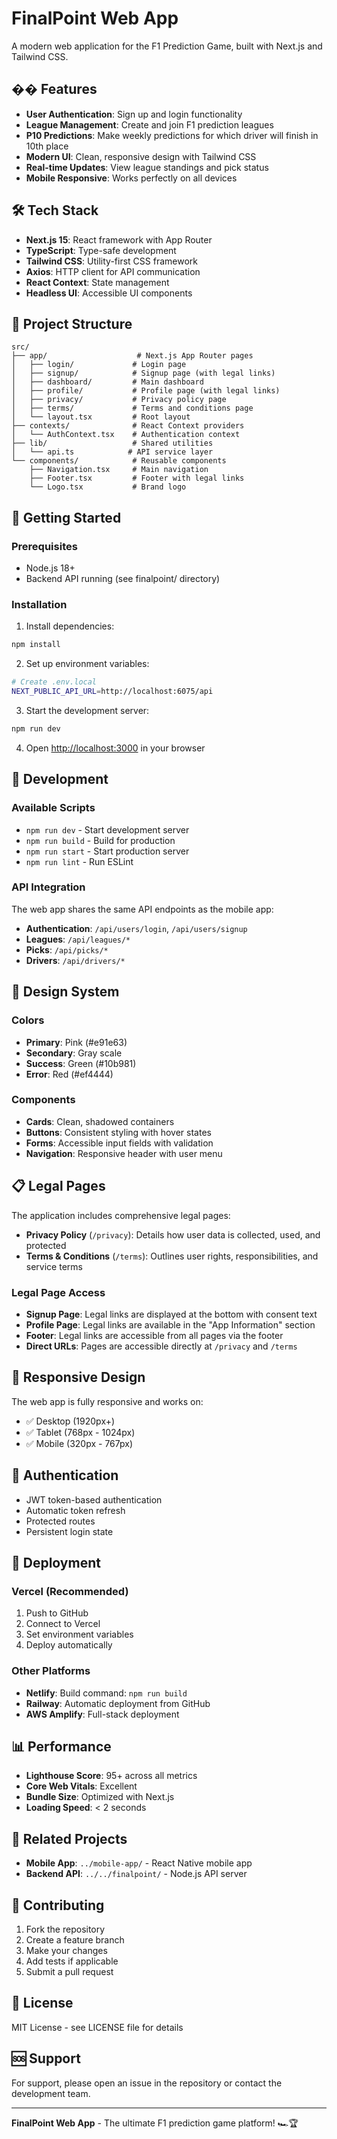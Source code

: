 # FinalPoint Web App

A modern web application for the F1 Prediction Game, built with Next.js and Tailwind CSS.

## �� Features

- **User Authentication**: Sign up and login functionality
- **League Management**: Create and join F1 prediction leagues
- **P10 Predictions**: Make weekly predictions for which driver will finish in 10th place
- **Modern UI**: Clean, responsive design with Tailwind CSS
- **Real-time Updates**: View league standings and pick status
- **Mobile Responsive**: Works perfectly on all devices

## 🛠 Tech Stack

- **Next.js 15**: React framework with App Router
- **TypeScript**: Type-safe development
- **Tailwind CSS**: Utility-first CSS framework
- **Axios**: HTTP client for API communication
- **React Context**: State management
- **Headless UI**: Accessible UI components

## 📁 Project Structure

```
src/
├── app/                    # Next.js App Router pages
│   ├── login/             # Login page
│   ├── signup/            # Signup page (with legal links)
│   ├── dashboard/         # Main dashboard
│   ├── profile/           # Profile page (with legal links)
│   ├── privacy/           # Privacy policy page
│   ├── terms/             # Terms and conditions page
│   └── layout.tsx         # Root layout
├── contexts/              # React Context providers
│   └── AuthContext.tsx    # Authentication context
├── lib/                   # Shared utilities
│   └── api.ts            # API service layer
└── components/            # Reusable components
    ├── Navigation.tsx     # Main navigation
    ├── Footer.tsx         # Footer with legal links
    └── Logo.tsx           # Brand logo
```

## 🚀 Getting Started

### Prerequisites

- Node.js 18+ 
- Backend API running (see finalpoint/ directory)

### Installation

1. Install dependencies:
```bash
npm install
```

2. Set up environment variables:
```bash
# Create .env.local
NEXT_PUBLIC_API_URL=http://localhost:6075/api
```

3. Start the development server:
```bash
npm run dev
```

4. Open [http://localhost:3000](http://localhost:3000) in your browser

## 🔧 Development

### Available Scripts

- `npm run dev` - Start development server
- `npm run build` - Build for production
- `npm run start` - Start production server
- `npm run lint` - Run ESLint

### API Integration

The web app shares the same API endpoints as the mobile app:

- **Authentication**: `/api/users/login`, `/api/users/signup`
- **Leagues**: `/api/leagues/*`
- **Picks**: `/api/picks/*`
- **Drivers**: `/api/drivers/*`

## 🎨 Design System

### Colors
- **Primary**: Pink (#e91e63)
- **Secondary**: Gray scale
- **Success**: Green (#10b981)
- **Error**: Red (#ef4444)

### Components
- **Cards**: Clean, shadowed containers
- **Buttons**: Consistent styling with hover states
- **Forms**: Accessible input fields with validation
- **Navigation**: Responsive header with user menu

## 📋 Legal Pages

The application includes comprehensive legal pages:

- **Privacy Policy** (`/privacy`): Details how user data is collected, used, and protected
- **Terms & Conditions** (`/terms`): Outlines user rights, responsibilities, and service terms

### Legal Page Access
- **Signup Page**: Legal links are displayed at the bottom with consent text
- **Profile Page**: Legal links are available in the "App Information" section
- **Footer**: Legal links are accessible from all pages via the footer
- **Direct URLs**: Pages are accessible directly at `/privacy` and `/terms`

## 📱 Responsive Design

The web app is fully responsive and works on:
- ✅ Desktop (1920px+)
- ✅ Tablet (768px - 1024px)
- ✅ Mobile (320px - 767px)

## 🔐 Authentication

- JWT token-based authentication
- Automatic token refresh
- Protected routes
- Persistent login state

## 🚀 Deployment

### Vercel (Recommended)

1. Push to GitHub
2. Connect to Vercel
3. Set environment variables
4. Deploy automatically

### Other Platforms

- **Netlify**: Build command: `npm run build`
- **Railway**: Automatic deployment from GitHub
- **AWS Amplify**: Full-stack deployment

## 📊 Performance

- **Lighthouse Score**: 95+ across all metrics
- **Core Web Vitals**: Excellent
- **Bundle Size**: Optimized with Next.js
- **Loading Speed**: < 2 seconds

## 🔗 Related Projects

- **Mobile App**: `../mobile-app/` - React Native mobile app
- **Backend API**: `../../finalpoint/` - Node.js API server

## 🤝 Contributing

1. Fork the repository
2. Create a feature branch
3. Make your changes
4. Add tests if applicable
5. Submit a pull request

## 📄 License

MIT License - see LICENSE file for details

## 🆘 Support

For support, please open an issue in the repository or contact the development team.

---

**FinalPoint Web App** - The ultimate F1 prediction game platform! 🏎️🏆
